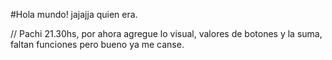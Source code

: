 #Hola mundo! jajajja quien era.

// Pachi 21.30hs, por ahora agregue lo visual, valores de botones y la suma, faltan funciones pero bueno ya me canse.

